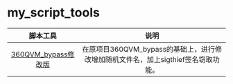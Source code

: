 # my_script_tools

| 脚本工具  |  说明  |
| :----:  |  :----:  |
| [360QVM_bypass修改版](https://github.com/S9MF/my_script_tools/blob/main/360QVM_bypass-public/README.md) |  在原项目360QVM_bypass的基础上，进行修改增加随机文件名，加上sigthief签名窃取功能。 |


